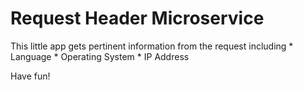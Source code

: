 # Request Header Microservice

This little app gets pertinent information from the request including
    * Language
    * Operating System 
    * IP Address

Have fun!

